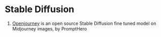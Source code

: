 # Stable Diffusion

1. [Openjourney](https://huggingface.co/prompthero/openjourney) is an open source Stable Diffusion fine tuned model on Midjourney images, by PromptHero
